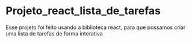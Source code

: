 # Projeto_react_lista_de_tarefas
 Esse projeto foi feito usando a biblioteca react, para que possamos criar uma lista de tarefas de forma interativa
